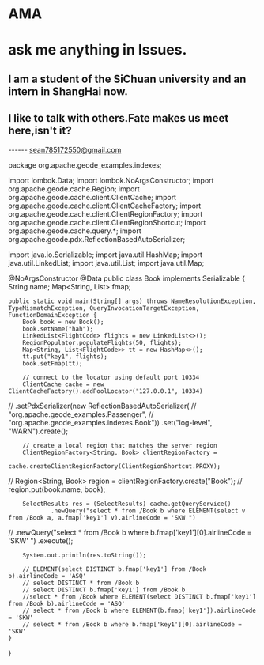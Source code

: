 # AMA
# ask me anything in Issues.

## I am a student of the SiChuan university and an intern in ShangHai now.
## I like to talk with others.Fate makes us meet here,isn't it?

------ sean785172550@gmail.com



package org.apache.geode_examples.indexes;

import lombok.Data;
import lombok.NoArgsConstructor;
import org.apache.geode.cache.Region;
import org.apache.geode.cache.client.ClientCache;
import org.apache.geode.cache.client.ClientCacheFactory;
import org.apache.geode.cache.client.ClientRegionFactory;
import org.apache.geode.cache.client.ClientRegionShortcut;
import org.apache.geode.cache.query.*;
import org.apache.geode.pdx.ReflectionBasedAutoSerializer;

import java.io.Serializable;
import java.util.HashMap;
import java.util.LinkedList;
import java.util.List;
import java.util.Map;

@NoArgsConstructor
@Data
public class Book implements Serializable {
    String name;
    Map<String, List<FlightCode>> fmap;

    public static void main(String[] args) throws NameResolutionException, TypeMismatchException, QueryInvocationTargetException, FunctionDomainException {
        Book book = new Book();
        book.setName("hah");
        LinkedList<FlightCode> flights = new LinkedList<>();
        RegionPopulator.populateFlights(50, flights);
        Map<String, List<FlightCode>> tt = new HashMap<>();
        tt.put("key1", flights);
        book.setFmap(tt);

        // connect to the locator using default port 10334
        ClientCache cache = new ClientCacheFactory().addPoolLocator("127.0.0.1", 10334)
//                .setPdxSerializer(new ReflectionBasedAutoSerializer(
//                        "org.apache.geode_examples.Passenger",
//                        "org.apache.geode_examples.indexes.Book"))
                .set("log-level", "WARN").create();

        // create a local region that matches the server region
        ClientRegionFactory<String, Book> clientRegionFactory =
                cache.createClientRegionFactory(ClientRegionShortcut.PROXY);
//        Region<String, Book> region = clientRegionFactory.create("Book");
//        region.put(book.name, book);

        SelectResults res = (SelectResults) cache.getQueryService()
                .newQuery("select * from /Book b where ELEMENT(select v from /Book a, a.fmap['key1'] v).airlineCode = 'SKW'")
//                .newQuery("select * from /Book b where b.fmap['key1'][0].airlineCode = 'SKW' ")
                .execute();

        System.out.println(res.toString());

        // ELEMENT(select DISTINCT b.fmap['key1'] from /Book b).airlineCode = 'ASQ'
        // select DISTINCT * from /Book b
        // select DISTINCT b.fmap['key1'] from /Book b
        //select * from /Book where ELEMENT(select DISTINCT b.fmap['key1'] from /Book b).airlineCode = 'ASQ'
        // select * from /Book b where ELEMENT(b.fmap['key1']).airlineCode = 'SKW'
        // select * from /Book b where b.fmap['key1'][0].airlineCode = 'SKW'
    }


}
